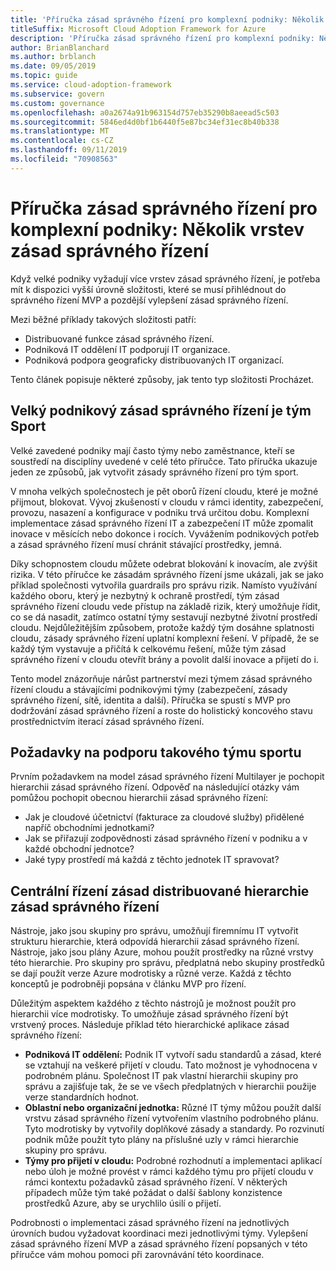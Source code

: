 ```yaml
---
title: 'Příručka zásad správného řízení pro komplexní podniky: Několik vrstev zásad správného řízení'
titleSuffix: Microsoft Cloud Adoption Framework for Azure
description: 'Příručka zásad správného řízení pro komplexní podniky: Několik vrstev zásad správného řízení'
author: BrianBlanchard
ms.author: brblanch
ms.date: 09/05/2019
ms.topic: guide
ms.service: cloud-adoption-framework
ms.subservice: govern
ms.custom: governance
ms.openlocfilehash: a0a2674a91b963154d757eb35290b8aeead5c503
ms.sourcegitcommit: 5846ed4d0bf1b6440f5e87bc34ef31ec8b40b338
ms.translationtype: MT
ms.contentlocale: cs-CZ
ms.lasthandoff: 09/11/2019
ms.locfileid: "70908563"
---
```

# <a name="governance-guide-for-complex-enterprises-multiple-layers-of-governance"></a>Příručka zásad správného řízení pro komplexní podniky: Několik vrstev zásad správného řízení

Když velké podniky vyžadují více vrstev zásad správného řízení, je potřeba mít k dispozici vyšší úrovně složitosti, které se musí přihlédnout do správného řízení MVP a pozdější vylepšení zásad správného řízení.

Mezi běžné příklady takových složitosti patří:

- Distribuované funkce zásad správného řízení.
- Podniková IT oddělení IT podporují IT organizace.
- Podniková podpora geograficky distribuovaných IT organizací.

Tento článek popisuje některé způsoby, jak tento typ složitosti Procházet.

## <a name="large-enterprise-governance-is-a-team-sport"></a>Velký podnikový zásad správného řízení je tým Sport

Velké zavedené podniky mají často týmy nebo zaměstnance, kteří se soustředí na disciplíny uvedené v celé této příručce. Tato příručka ukazuje jeden ze způsobů, jak vytvořit zásady správného řízení pro tým sport.

V mnoha velkých společnostech je pět oborů řízení cloudu, které je možné přijmout, blokovat. Vývoj zkušeností v cloudu v rámci identity, zabezpečení, provozu, nasazení a konfigurace v podniku trvá určitou dobu. Komplexní implementace zásad správného řízení IT a zabezpečení IT může zpomalit inovace v měsících nebo dokonce i rocích. Vyvážením podnikových potřeb a zásad správného řízení musí chránit stávající prostředky, jemná.

Díky schopnostem cloudu můžete odebrat blokování k inovacím, ale zvýšit rizika. V této příručce ke zásadám správného řízení jsme ukázali, jak se jako příklad společnosti vytvořila guardrails pro správu rizik. Namísto využívání každého oboru, který je nezbytný k ochraně prostředí, tým zásad správného řízení cloudu vede přístup na základě rizik, který umožňuje řídit, co se dá nasadit, zatímco ostatní týmy sestavují nezbytné životní prostředí cloudu. Nejdůležitějším způsobem, protože každý tým dosáhne splatnosti cloudu, zásady správného řízení uplatní komplexní řešení. V případě, že se každý tým vystavuje a přičítá k celkovému řešení, může tým zásad správného řízení v cloudu otevřít brány a povolit další inovace a přijetí do i.

Tento model znázorňuje nárůst partnerství mezi týmem zásad správného řízení cloudu a stávajícími podnikovými týmy (zabezpečení, zásady správného řízení, sítě, identita a další). Příručka se spustí s MVP pro dodržování zásad správného řízení a roste do holistický koncového stavu prostřednictvím iterací zásad správného řízení.

## <a name="requirements-to-supporting-such-a-team-sport"></a>Požadavky na podporu takového týmu sportu

Prvním požadavkem na model zásad správného řízení Multilayer je pochopit hierarchii zásad správného řízení. Odpověď na následující otázky vám pomůžou pochopit obecnou hierarchii zásad správného řízení:

- Jak je cloudové účetnictví (fakturace za cloudové služby) přidělené napříč obchodními jednotkami?
- Jak se přiřazují zodpovědnosti zásad správného řízení v podniku a v každé obchodní jednotce?
- Jaké typy prostředí má každá z těchto jednotek IT spravovat?

## <a name="central-governance-of-a-distributed-governance-hierarchy"></a>Centrální řízení zásad distribuované hierarchie zásad správného řízení

Nástroje, jako jsou skupiny pro správu, umožňují firemnímu IT vytvořit strukturu hierarchie, která odpovídá hierarchii zásad správného řízení. Nástroje, jako jsou plány Azure, mohou použít prostředky na různé vrstvy této hierarchie. Pro skupiny pro správu, předplatná nebo skupiny prostředků se dají použít verze Azure modrotisky a různé verze. Každá z těchto konceptů je podrobněji popsána v článku MVP pro řízení.

Důležitým aspektem každého z těchto nástrojů je možnost použít pro hierarchii více modrotisky. To umožňuje zásad správného řízení být vrstvený proces. Následuje příklad této hierarchické aplikace zásad správného řízení:

- **Podniková IT oddělení:** Podnik IT vytvoří sadu standardů a zásad, které se vztahují na veškeré přijetí v cloudu. Tato možnost je vyhodnocena v podrobném plánu. Společnost IT pak vlastní hierarchii skupiny pro správu a zajišťuje tak, že se ve všech předplatných v hierarchii použije verze standardních hodnot.
- **Oblastní nebo organizační jednotka:** Různé IT týmy můžou použít další vrstvu zásad správného řízení vytvořením vlastního podrobného plánu. Tyto modrotisky by vytvořily doplňkové zásady a standardy. Po rozvinutí podnik může použít tyto plány na příslušné uzly v rámci hierarchie skupiny pro správu.
- **Týmy pro přijetí v cloudu:** Podrobné rozhodnutí a implementaci aplikací nebo úloh je možné provést v rámci každého týmu pro přijetí cloudu v rámci kontextu požadavků zásad správného řízení. V některých případech může tým také požádat o další šablony konzistence prostředků Azure, aby se urychlilo úsilí o přijetí.

Podrobnosti o implementaci zásad správného řízení na jednotlivých úrovních budou vyžadovat koordinaci mezi jednotlivými týmy. Vylepšení zásad správného řízení MVP a zásad správného řízení popsaných v této příručce vám mohou pomoci při zarovnávání této koordinace.

